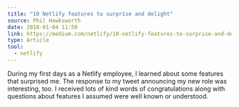 ```yaml
---
title: "10 Netlify features to surprise and delight"
source: Phil Hawksworth
date: 2018-01-04 11:59
link: https://medium.com/netlify/10-netlify-features-to-surprise-and-delight-225e846b7b21
type: Article
tool:
  - netlify
---
```

During my first days as a Netlify employee, I learned about some features that surprised me. The response to my tweet announcing my new role was interesting, too. I received lots of kind words of congratulations along with questions about features I assumed were well known or understood.





